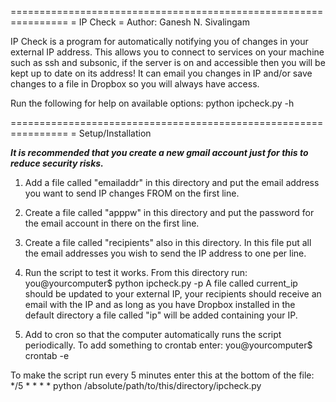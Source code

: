 ================================================================
= IP Check
= Author: Ganesh N. Sivalingam

IP Check is a program for automatically notifying you of changes in
your external IP address. This allows you to connect to services on
your machine such as ssh and subsonic, if the server is on and 
accessible then you will be kept up to date on its address!
It can email you changes in IP and/or save changes to a file in
Dropbox so you will always have access.

Run the following for help on available options:
python ipcheck.py -h



================================================================
= Setup/Installation

***It is recommended that you create a new gmail account just for this
to reduce security risks.***

1. Add a file called "emailaddr" in this directory and put the email 
address you want to send IP changes FROM on the first line. 

2. Create a file called "apppw" in this directory and put the 
password for the email account in there on the first line.

3. Create a file called "recipients" also in this directory. In this 
file put all the email addresses you wish to send the IP address to
one per line.

4. Run the script to test it works. From this directory run:
you@yourcomputer$ python ipcheck.py -p
A file called current_ip should be updated to your external IP,
your recipients should receive an email with the IP and as long as
you have Dropbox installed in the default directory a file called "ip"
will be added containing your IP.

5. Add to cron so that the computer automatically runs the script 
periodically.
To add something to crontab enter:
you@yourcomputer$ crontab -e

To make the script run every 5 minutes enter this at the bottom of the
file:
*/5 * * * * python /absolute/path/to/this/directory/ipcheck.py


